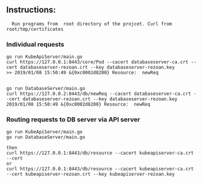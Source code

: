 ## Instructions:
``  
Run programs from  root directory of the projcet. Curl from root/tmp/certificates
``
### Individual requests
```
go run KubeApiServer/main.go
curl https://127.0.0.1:8443/core/Pod --cacert databaseserver-ca.crt --cert databaseserver-rezoan.crt --key databaseserver-rezoan.key
>> 2019/01/08 15:50:49 &{0xc0002d8200} Resource:  newReq


go run DatabaseServer/main.go
curl https://127.0.0.2:8443/db/newReq --cacert databaseserver-ca.crt --cert databaseserver-rezoan.crt --key databaseserver-rezoan.key
2019/01/08 15:50:49 &{0xc0002d8200} Resource:  newReq

```
### Routing requests to DB server via API server
```
go run KubeApiServer/main.go
go run DatabaseServer/main.go

then
curl https://127.0.0.1:8443/db/resource --cacert kubeapiserver-ca.crt --cert 
or
curl https://127.0.0.1:8443/db/resource --cacert kubeapiserver-ca.crt --cert kubeapiserver-rezoan.crt --key kubeapiserver-rezoan.key 
```
